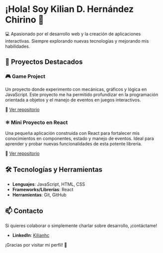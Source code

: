 # ¡Hola! Soy Kilian D. Hernández Chirino 👋

💻 Apasionado por el desarrollo web y la creación de aplicaciones interactivas. Siempre explorando nuevas tecnologías y mejorando mis habilidades.

## 🚀 Proyectos Destacados

### 🎮 **Game Project**
Un proyecto donde experimento con mecánicas, gráficos y lógica en JavaScript. Este proyecto me ha permitido profundizar en la programación orientada a objetos y el manejo de eventos en juegos interactivos.

🔗 [Ver repositorio](https://github.com/Kilianhc/project-1-The-Game)

### ⚛️ **Mini Proyecto en React**
Una pequeña aplicación construida con React para fortalecer mis conocimientos en componentes, estado y manejo de eventos. Ideal para aprender y probar nuevas funcionalidades de esta potente librería.

🔗 [Ver repositorio](https://github.com/Kilianhc/MiniProject-React)

## 🛠️ Tecnologías y Herramientas

- **Lenguajes**: JavaScript, HTML, CSS  
- **Frameworks/Librerías**: React  
- **Herramientas**: Git, GitHub  

## 📫 Contacto  

Si quieres colaborar o simplemente charlar sobre desarrollo, ¡contáctame!  

- **LinkedIn**: [Kilianhc](https://www.linkedin.com/in/kilian-hern%C3%A1ndez-chirino-b84aa8168/) 

¡Gracias por visitar mi perfil! 🚀
